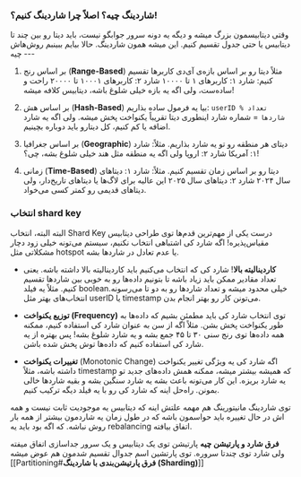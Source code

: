 ### شاردینگ چیه؟ اصلاً چرا شاردینگ کنیم؟!
 وقتی دیتابیسمون بزرگ میشه و دیگه یه دونه سرور جوابگو نیست، باید دیتا رو بین چند تا دیتابیس یا حتی جدول تقسیم کنیم. این میشه همون شاردینگ. حالا بیایم ببینبم روش‌هاش چیه --- 
  1. بر اساس رنج (**Range-Based**) مثلاً دیتا رو بر اساس بازه‌ی آی‌دی کاربرها تقسیم کنیم: شارد ۱: کاربرهای ۱ تا ۱۰۰۰۰ شارد ۲: کاربرهای ۱۰۰۰۱ تا ۲۰۰۰۰ راحت و ساده‌ست، ولی اگه یه بازه خیلی شلوغ باشه، دیتابیس کلافه میشه!
  
  2. بر اساس هش (**Hash-Based**) بیا یه فرمول ساده بذاریم: `userID % تعداد شاردها` = شماره شارد اینطوری دیتا تقریباً یکنواخت پخش میشه. ولی اگه یه شارد اضافه یا کم کنیم، کل دیتارو باید دوباره بچینیم. 
  
  3. بر اساس جغرافیا (**Geographic**) دیتای هر منطقه رو تو یه شارد بذاریم. مثلاً: شارد ۱: آمریکا شارد ۲: اروپا ولی اگه یه منطقه مثل هند خیلی شلوغ بشه، چی؟! 
  4. زمانی (**Time-Based**) دیتا رو بر اساس زمان تقسیم کنیم. مثلاً: شارد ۱: دیتاهای سال ۲۰۲۴ شارد ۲: دیتاهای سال ۲۰۲۵ این عالیه برای لاگ‌ها یا دیتاهای تاریخ‌دار، ولی دیتاهای قدیمی رو کمتر کسی می‌خواد.


### انتخاب shard key

البته البته، انتخاب Shard Key درست یکی از مهم‌ترین قدم‌ها توی طراحی دیتابیس مقیاس‌پذیره! اگه شارد کی اشتباهی انتخاب نکنیم، سیستم می‌تونه خیلی زود دچار مشکلاتی مثل hotspot یا عدم تعادل در شارد‌ها بشه. 

- **کاردینالیته بالا**! شارد کی که انتخاب می‌کنیم باید کاردینالیته بالا داشته باشه. یعنی تعداد مقادیر ممکن باید زیاد باشه تا بتونیم داده‌ها رو به خوبی بین شارد‌ها تقسیم کنیم. مثلاً یه فیلد booleanخیلی محدود میشه و تعداد شارد‌ها رو به دو تا می‌رسونه. انتخاب‌های بهتر مثل userID یا timestamp می‌تونن کار رو بهتر انجام بدن.

- **توزیع یکنواخت (Frequency)** توی انتخاب شارد کی باید مطمئن بشیم که داده‌ها به طور یکنواخت پخش بشن. مثلاً اگه از سن به عنوان شارد کی استفاده کنیم، ممکنه همه داده‌ها توی رنج سنی ۳۰ تا ۴۵ جمع بشه و یه شارد شلوغ بشه! پس بهتره از یه شارد کی استفاده کنیم که داده‌ها توش پخش شده باشن.

-  **تغییرات یکنواخت** (Monotonic Change) اگه شارد کی‌ یه ویژگی تغییر یکنواخت داشته باشه، مثلاً timestamp که همیشه بیشتر میشه، ممکنه همش داده‌های جدید تو یه شارد بریزه. این کار می‌تونه باعث بشه یه شارد سنگین بشه و بقیه شارد‌ها خالی بمونن. راه‌حل اینه که شارد کی‌ رو با یه فیلد دیگه ترکیب کنیم.

توی شاردینگ مانیتورینگ هم مهمه علتش اینه که دیتابیس یه موجودیت ثابت نیست و همه اش در حال تغییره باید حواسمون باشه که در طول زمان یه شاردمون بیشتر از همه بار روش نباشه. که اگه بود باید یه rebalancing اتفاق بیافته.


**فرق شارد و پارتیشن چیه**
پارتیشن توی یک دیتابیس و یک سرور جداسازی اتفاق میفته ولی شارد توی چندتا سروره. توی پارتشین اسم جدوال تقسیم شدمون هم عوض میشه
[[Partitioning#**فرق پارتیشن‌بندی با شاردینگ (Sharding)**]]